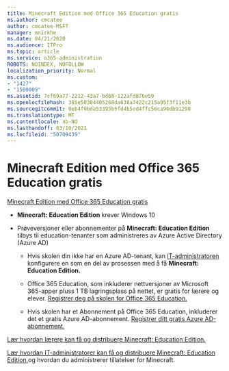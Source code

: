 ```yaml
---
title: Minecraft Edition med Office 365 Education gratis
ms.author: cmcatee
author: cmcatee-MSFT
manager: mnirkhe
ms.date: 04/21/2020
ms.audience: ITPro
ms.topic: article
ms.service: o365-administration
ROBOTS: NOINDEX, NOFOLLOW
localization_priority: Normal
ms.custom:
- "1427"
- "1500009"
ms.assetid: 7cf69a77-2212-43a7-bd68-122afd876e59
ms.openlocfilehash: 385e50304405268da638a7422c215a95f3f11e3b
ms.sourcegitcommit: 0eb4f9bde53395b5fd4b5cd4ffc56ca96db91298
ms.translationtype: MT
ms.contentlocale: nb-NO
ms.lasthandoff: 03/10/2021
ms.locfileid: "50709439"
---
```

# <a name="minecraft-edition-with-office-365-education-for-free"></a>Minecraft Edition med Office 365 Education gratis

[Minecraft Edition med Office 365 Education gratis](https://docs.microsoft.com/education/windows/get-minecraft-for-education)
  
- **Minecraft: Education Edition** krever Windows 10

- Prøveversjoner eller abonnementer på **Minecraft: Education Edition** tilbys til education-tenanter som administreres av Azure Active Directory (Azure AD)

  - Hvis skolen din ikke har en Azure AD-tenant, kan [IT-administratoren](https://docs.microsoft.com/education/windows/school-get-minecraft) konfigurere en som en del av prosessen med å få **Minecraft: Education Edition.**

  - Office 365 Education, som inkluderer nettversjoner av Microsoft 365-apper pluss 1 TB lagringsplass på nettet, er gratis for lærere og elever. [Registrer deg på skolen for Office 365 Education.](https://www.microsoft.com/education/products/office)

  - Hvis skolen har et Abonnement på Office 365 Education, inkluderer det et gratis Azure AD-abonnement. [Registrer ditt gratis Azure AD-abonnement.](https://msdn.microsoft.com/library/windows/hardware/mt703369%28v=vs.85%29.aspx)

[Lær hvordan lærere kan få og distribuere Minecraft: Education Edition.](https://docs.microsoft.com/education/windows/teacher-get-minecraft)
  
[Lær hvordan IT-administratorer kan få og distribuere Minecraft: Education Edition,](https://docs.microsoft.com/education/windows/school-get-minecraft)og hvordan du administrerer tillatelser for Minecraft.